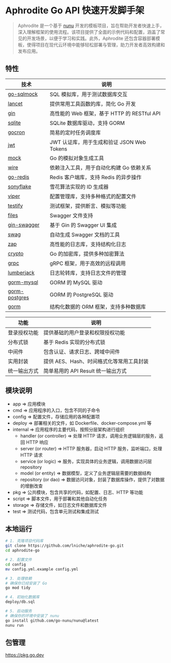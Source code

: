 # Aphrodite Go API 快速开发脚手架

> Aphrodite 是一个基于 [nunu](https://github.com/go-nunu/nunu) 开发的模板项目，旨在帮助开发者快速上手，深入理解框架的使用流程。该项目提供了全面的示例代码和配置，涵盖了常见的开发场景，以便于学习和实践。此外，Aphrodite 还包含容器部署模板，使得项目在现代云环境中能够轻松部署与管理，助力开发者高效构建和发布应用。

## 特性

| 技术                                | 说明                                         |
|-------------------------------------|--------------------------------------------|
| [go-sqlmock](https://github.com/DATA-DOG/go-sqlmock)       | SQL 模拟库，用于测试数据库交互                      |
| [lancet](https://github.com/duke-git/lancet/v2)             | 提供常用工具函数的库，简化 Go 开发                  |
| [gin](https://github.com/gin-gonic/gin)                     | 高性能的 Web 框架，基于 HTTP 的 RESTful API       |
| [sqlite](https://github.com/glebarez/sqlite)               | SQLite 数据库驱动，支持 GORM                     |
| [gocron](https://github.com/go-co-op/gocron)               | 简易的定时任务调度库                             |
| [jwt](https://github.com/golang-jwt/jwt/v5)                 | JWT 认证库，用于生成和验证 JSON Web Tokens      |
| [mock](https://github.com/golang/mock)                      | Go 的模拟对象生成工具                            |
| [wire](https://github.com/google/wire)                      | 依赖注入工具，用于自动化构建 Go 依赖关系           |
| [go-redis](https://github.com/redis/go-redis/v9)           | Redis 客户端库，支持 Redis 的异步操作             |
| [sonyflake](https://github.com/sony/sonyflake)              | 雪花算法实现的 ID 生成器                          |
| [viper](https://github.com/spf13/viper)                     | 配置管理库，支持多种格式的配置文件                |
| [testify](https://github.com/stretchr/testify)               | 测试框架，提供断言、模拟等功能                     |
| [files](https://github.com/swaggo/files)                    | Swagger 文件支持                                |
| [gin-swagger](https://github.com/swaggo/gin-swagger)       | 基于 Gin 的 Swagger UI 集成                       |
| [swag](https://github.com/swaggo/swag)                      | 自动生成 Swagger 文档的工具                      |
| [zap](https://github.com/uber-go/zap)                       | 高性能的日志库，支持结构化日志                    |
| [crypto](https://golang.org/x/crypto)                       | Go 的加密库，提供多种加密算法                     |
| [grpc](https://google.golang.org/grpc)                      | gRPC 框架，用于高效的远程调用                      |
| [lumberjack](https://gopkg.in/natefinch/lumberjack.v2)     | 日志轮转库，支持日志文件的管理                    |
| [gorm-mysql](https://gorm.io/driver/mysql)                  | GORM 的 MySQL 驱动                             |
| [gorm-postgres](https://gorm.io/driver/postgres)            | GORM 的 PostgreSQL 驱动                         |
| [gorm](https://gorm.io/gorm)                                 | 结构化数据的 ORM 框架，支持多种数据库              |

| 功能                  | 说明                                         |
|---------------------|--------------------------------------------|
| 登录授权功能        | 提供基础的用户登录和权限授权功能                    |
| 分布式锁            | 基于 Redis 实现的分布式锁                          |
| 中间件              | 包含认证、请求日志、跨域中间件                    |
| 实用封装            | 提供 AES、Hash、时间格式化等常用工具封装             |
| 统一输出方式        | 简单易用的 API Result 统一输出方式                  |

## 模块说明

- app => 应用模块
- cmd => 应用程序的入口，包含不同的子命令
- config => 配置文件，存储应用的各种配置项
- deploy => 部署相关的文件，如 Dockerfile、docker-compose.yml 等
- internal => 应用程序的主要代码，按照分层架构进行组织
  - handler (or controller) => 处理 HTTP 请求，调用业务逻辑层的服务，返回 HTTP 响应
  - server (or router) => HTTP 服务器，启动 HTTP 服务，监听端口，处理 HTTP 请求
  - service (or logic) => 服务，实现具体的业务逻辑，调用数据访问层 repository
  - model (or entity) => 数据模型，定义了业务逻辑层需要的数据结构
  - repository (or dao) => 数据访问对象，封装了数据库操作，提供了对数据的增删改查
- pkg => 公共模块，包含共享的代码，如配置、日志、HTTP 等功能
- script => 脚本文件，用于部署和其他自动化任务
- storage => 存储文件，如日志文件和数据库文件
- test => 测试代码，包含单元测试和集成测试

## 本地运行

```bash
# 1. 克隆项目代码库
git clone https://github.com/lniche/aphrodite-go.git
cd aphrodite-go

# 2. 配置文件
cd config
mv config.yml.example config.yml

# 3. 处理依赖
# 确保你已经安装了 Go
go mod tidy

# 4. 初始化数据库
deploy/db.sql

# 5. 启动服务
# 确保你的环境中安装了 nunu
go install github.com/go-nunu/nunu@latest
nunu run
```

## 包管理

https://pkg.go.dev